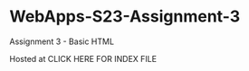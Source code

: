 # WebApps-S23-Assignment-3
Assignment 3 - Basic HTML


Hosted at <a herf="https://44-563-web-apps-s23.github.io/44563-webapps-assignment-3-anudeepyalamanchi/"> CLICK HERE FOR INDEX FILE </a>
